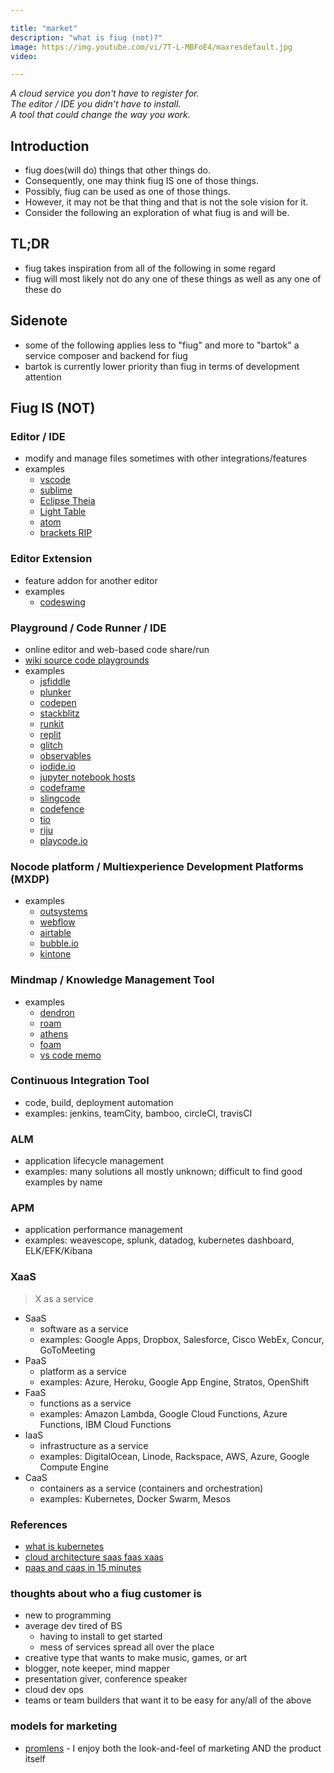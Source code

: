 ```yaml
---

title: "market"
description: "what is fiug (not)?"
image: https://img.youtube.com/vi/7T-L-MBFoE4/maxresdefault.jpg
video:

---
```


*A cloud service you don't have to register for.*  
*The editor / IDE you didn't have to install.*  
*A tool that could change the way you work.*  

## Introduction
* fiug does(will do) things that other things do.
* Consequently, one may think fiug IS one of those things.
* Possibly, fiug can be used as one of those things.
* However, it may not be that thing and that is not the sole vision for it.
* Consider the following an exploration of what fiug is and will be.

## TL;DR
* fiug takes inspiration from all of the following in some regard
* fiug will most likely not do any one of these things as well as any one of these do

## Sidenote
* some of the following applies less to "fiug" and more to "bartok" a service composer and backend for fiug
* bartok is currently lower priority than fiug in terms of development attention

## Fiug IS (NOT)

### Editor / IDE
- modify and manage files sometimes with other integrations/features
- examples
	- [vscode](https://code.visualstudio.com)
	- [sublime](https://www.sublimetext.com)
	- [Eclipse Theia](https://eclipsesource.com/technology/eclipse-theia)
	- [Light Table](http://lighttable.com)
	- [atom](https://atom.io)
	- [brackets RIP](http://brackets.io)

### Editor Extension
- feature addon for another editor
- examples
	- [codeswing](https://github.com/codespaces-contrib/codeswing)

### Playground / Code Runner / IDE
- online editor and web-based code share/run
- [wiki source code playgrounds](https://en.wikipedia.org/wiki/Comparison_of_online_source_code_playgrounds)
- examples
	- [jsfiddle](https://jsfiddle.net/)
	- [plunker](https://plnkr.co/)
	- [codepen](https://codepen.io/)
	- [stackblitz](https://stackblitz.com/)
	- [runkit](https://runkit.com/)
	- [replit](https://replit.com/)
	- [glitch](https://glitch.com/)
	- [observables](https://observablehq.com/)
	- [iodide.io](https://github.com/iodide-project/iodide)
	- [jupyter notebook hosts](https://www.dataschool.io/cloud-services-for-jupyter-notebook/)
	- [codeframe](https://codeframe.co/)
	- [slingcode](https://slingcode.net/)
	- [codefence](https://codefence.io/)
	- [tio](https://tio.run/#)
	- [riju](https://github.com/hirako2000/riju)
	- [playcode.io](https://playcode.io/)

### Nocode platform / Multiexperience Development Platforms (MXDP)
- examples
	- [outsystems](https://www.outsystems.com/)
	- [webflow](https://webflow.com/)
	- [airtable](https://airtable.com/)
	- [bubble.io](https://bubble.io/)
	- [kintone](https://www.kintone.com/)

### Mindmap / Knowledge Management Tool
- examples
	- [dendron](https://dendron.so)
	- [roam](https://roamresearch.com/)
	- [athens](https://athensresearch.github.io/athens/)
	- [foam](https://github.com/foambubble/foam)
	- [vs code memo](https://github.com/svsool/vscode-memo)

### Continuous Integration Tool
- code, build, deployment automation
- examples: jenkins, teamCity, bamboo, circleCI, travisCI

### ALM
- application lifecycle management
- examples: many solutions all mostly unknown; difficult to find good examples by name

### APM
- application performance management
- examples: weavescope, splunk, datadog, kubernetes dashboard, ELK/EFK/Kibana

### XaaS

> X as a service

- SaaS
	- software as a service
	- examples: Google Apps, Dropbox, Salesforce, Cisco WebEx, Concur, GoToMeeting
- PaaS
	- platform as a service
	- examples: Azure, Heroku, Google App Engine, Stratos, OpenShift
- FaaS
	- functions as a service
	- examples: Amazon Lambda, Google Cloud Functions, Azure Functions, IBM Cloud Functions
- IaaS
	- infrastructure as a service
	- examples: DigitalOcean, Linode, Rackspace, AWS, Azure, Google Compute Engine
- CaaS
	- containers as a service (containers and orchestration)
	- examples: Kubernetes, Docker Swarm, Mesos


### References
- [what is kubernetes](https://kubernetes.io/docs/concepts/overview/what-is-kubernetes/)
- [cloud architecture saas faas xaas](https://brainhub.eu/blog/cloud-architecture-saas-faas-xaas/)
- [paas and caas in 15 minutes](https://tanzu.vmware.com/content/intersect/paas-and-caas-in-15-minutes)


### thoughts about who a fiug customer is <!-- 2020-08-24 -->
- new to programming
- average dev tired of BS
	- having to install to get started
	- mess of services spread all over the place
- creative type that wants to make music, games, or art
- blogger, note keeper, mind mapper
- presentation giver, conference speaker
- cloud dev ops
- teams or team builders that want it to be easy for any/all of the above


### models for marketing
- [promlens](https://promlens.com/) - I enjoy both the look-and-feel of marketing AND the product itself


<!-- preaching...  I'm not sure I want this on the blog right now
strategy
========

### prior art

Projects like VS Code or Eclipse Theia are already big, well-funded and bound to the use-case which they were designed for.

For example, I looked for easy ways to pull a tree view (component) from many currently existing editors.  The difficulty I faced, I think, was due more to what I mentioned above than my own lack of understanding and capability (I am admittedly biased in this).  These projects are bound to the their paycheck and to the org structure of the teams that create them.

To be clear, Microsoft is not in the business of offering VS Code's components to developers; they are in the business of being the defacto editor that developers use.

My issues with Microsoft, for example, are less in some cases and more in others.  The language server protocol (LSP), Moncao, and contribs to xterm.js are examples where my issues are lesser.  I am more troubled with extensions, tree (mentioned before), and feature bloat.

To be fair, I remind you that Microsoft is not the only corporation I take issue with.  For example, I was very excited to see Eclipse Theia when it came out.  I wanted to use it.  I found very quickly that their IDE was tied to a backend service and this was something I strongly wanted to avoid.  I didn't see a better example there either of giving back to the community in terms of a tree component, for example.

Also, I'm in no way striking out from a sense of anger or revenge.  I respect what people at Microsoft and Eclipse have done.  I just can't use their product to further my vision of developer life.

As my own worst enemy, I could shoot holes all through what I've said here.  But spending time doing this makes me a pro-consumer and not a creator.  I refuse to let that be the case; please forgive.

In short, prior art is fine.  I just want to do something different and hopefully better in some regard.  Have I released a tree component yet?  NOPE.


### user adoption

Editors and editor preference are bound to a scarcity model which inspires commitment from their users.  An editor has to be purchased, installed, and/or learned.  This cost is often overlooked when editor flame wars spark up.

My goal is to create a system that has a very low cost to adopt; in fact, one that subverts adoption.  One of the reasons I turn to Chrome Developer tools and/or an index.html on my hard drive is that I prefer no-adopt where possible, even if I have already adopted.

Low barrier-to-entry, zero adoption pressure and tight feedback loops are very important to me.  This tool is an extension of that workflow and philosophy, and not an app that is meant to be installed or adopted, per se.

I don't want to create new paradigms that developers have to learn.

I don't want users of this editor to feel lost when they use other editors or IDE's.

I don't want to force people to give me money.

I don't want to force people to sign in to my service to use this tool.

I don't want to secretly collect data outside of general usage statistics.

Of course there are caveats to all of what I've said, but please understand that creation of this tool is STRONGLY based on being sick of this kind of behavior.

A tool should stand on its own merits.

Creators should be rewarded based on the value they provide to others.

All large systems should be doubted and there should be a continual effort to subvert them in some sense.
-->


<!-- 
UPDATE THIS BEFORE UNCOMMENTING!!!
overview
========

The following graphic helps me think clearly about how bartok is put together and what it is.


### Service Map Loaded into UI

It's important to note that Local Storage and Backend service are included in the Service Map.

In the service map, they are represented as code which can be deployed.

Outside the service map, they exist as running instances of services that deploy and code.


``` ascii-diagram
+-----------------------------------------------------------+
|        SERVICE MAP                                        |
+-----------------------------------------------------------+
|                                                           |
|      +---------------------+ +---------------------+      |
|      | TEMPLATES           | | CONFIG              |      |
|      +---------------------+ +---------------------+      |
|      |                     | |                     |      |
|      | construction        | | connection          |      |
|      |                     | |                     |      |
|      |                     | |                     |      |
|      |                     | |                     |      |
|      |                     | |                     |      |
|      +---------------------+ +---------------------+      |
|                                                           |
|      +---------------------------------------------+      |
|      | SERVICE 1                                   |      |
|      +---------------------------------------------+      |
|      |                                             |      |
|      |  +---------+    +---------+    +---------+  |      |
|      |  |         |    |         |    |         |  |      |
|      |  | FILE 1  |    | FILE 2  |    | FILE 3  |  |      |
|      |  |         |    |         |    |         |  |      |
|      |  +---------+    +---------+    +---------+  |      |
|      |                                             |      |
|      +---------------------------------------------+      |
|                                                           |
|      +---------------------------------------------+      |
|      | SERVICE 2                                   |      |
|      +---------------------------------------------+      |
|      |                                             |      |
|      |  +---------+    +---------+    +---------+  |      |
|      |  |         |    |         |    |         |  |      |
|      |  | FILE 1  |    | FILE 2  |    | FILE 3  |  |      |
|      |  |         |    |         |    |         |  |      |
|      |  +---------+    +---------+    +---------+  |      |
|      |                                             |      |
|      +---------------------------------------------+      |
|                                                           |
+-----------------+---+-------------------------------------+
                  |   ^
                A1| A2|
                  v   |
          +-------+---+--------+   B1   +------------+
          | Local Storage      +-------\>+            |
          +--------------------+        |  Browser   |
          |                    |   B2   |  Storage   |
          |                    +<-------+            |
          +-------+---+--------+        +------------+
                  |   ^
                C1| C2|
                  v   |
          +-----------+--------+   D1   +------------+
          | Bartok Backend     +-------\>+            |
          +--------------------+        |  Server    |
          |                    |   D2   |  Storage   |
          |                    +<-------+            |
          +--------------------+        +------------+
```



#### Connections

 A1/A2 - code is pushed and pulled
         this may result in browser service restart

 B1/B2 - code read and written to browser storage

 C1/C2 - code read and written to backend
         backend services may restart

 D1/D2 - code read and written to a DB of choice


#### Notes

Templates|Config:
   service code bases that are not deployed

Templates:
   code that gets added to services when deployed

Config:
   code that controls how services are connected
   (to each other and outside world)

Local Storage
   connected to browser events and state
   bootstrapped by UI source
   can be edited and configured like any other service map

Bartok Backend
   connected to browser through API's (depends on config)
   bootstrapped by server source
   can be edited and configured like any other service map
 -->
